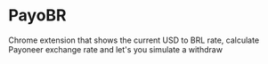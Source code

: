 # PayoBR
Chrome extension that shows the current USD to BRL rate, calculate Payoneer exchange rate and let's you simulate a withdraw
